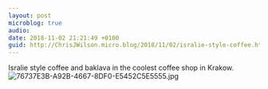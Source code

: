 ```yaml
---
layout: post
microblog: true
audio: 
date: 2018-11-02 21:21:49 +0100
guid: http://ChrisJWilson.micro.blog/2018/11/02/isralie-style-coffee.html
---
```

Isralie style coffee and baklava in the coolest coffee shop in Krakow. 
![76737E3B-A92B-4667-8DF0-E5452C5E5555.jpg](http://chrisjwilson.me/uploads/2018/2258f1d350.jpg)
